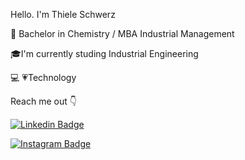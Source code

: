 <!--
**thieleschwerz/thieleschwerz** is a ✨ _special_ ✨ repository because its `README.md` (this file) appears on your GitHub profile.

Here are some ideas to get you started:

- 🔭 I’m currently working on ...
- 🌱 I’m currently learning ...
- 👯 I’m looking to collaborate on ...
- 🤔 I’m looking for help with ...
- 💬 Ask me about ...
- 📫 How to reach me: ...
- 😄 Pronouns: ...
- ⚡ Fun fact: ...
-->

Hello. I'm Thiele Schwerz 

🔬 Bachelor in Chemistry / MBA Industrial Management

🎓I'm currently studing Industrial Engineering

💻 💗Technology 

Reach me out 👇

[![Linkedin Badge](https://img.shields.io/badge/-LinkedIn-blue?style=flat-square&logo=Linkedin&logoColor=white&link=https://www.linkedin.com/in/schwerzthiele/)](https://www.linkedin.com/in/schwerzthiele/)

[![Instagram Badge](https://img.shields.io/badge/-Instagram-violet?style=flat-square&logo=Instagram&logoColor=white&link=https://www.instagram.com/thischwerz/)](https://www.instagram.com/thischwerz/)
